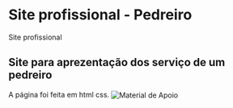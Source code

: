 # Site profissional - Pedreiro
 Site profissional
 ## Site para aprezentação dos serviço de um pedreiro
 A página foi feita em html css.
 <img align="center" alt="Material de Apoio" src="https://img.shields.io/badge/Ver%20Material-33E7E8?style=for-the-badge">
